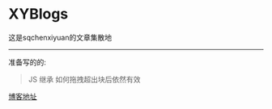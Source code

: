 # XYBlogs
这是sqchenxiyuan的文章集散地

---
准备写的的:
> JS 继承
> 如何拖拽超出块后依然有效

[博客地址](http://www.cxyblogbiu.com/)
